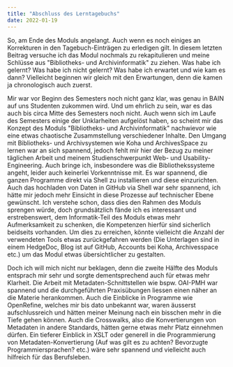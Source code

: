 ```yaml
---
title: "Abschluss des Lerntagebuchs"
date: 2022-01-19        
---
```


So, am Ende des Moduls angelangt. Auch wenn es noch einiges an Korrekturen in den Tagebuch-Einträgen zu erledigen gilt. In diesem letzten Beitrag versuche ich das Modul nochmals zu rekapitulieren und meine Schlüsse aus "Bibliotheks- und Archivinformatik" zu ziehen. Was habe ich gelernt? Was habe ich nicht gelernt? Was habe ich erwartet und wie kam es dann? Vielleicht beginnen wir gleich mit den Erwartungen, denn die kamen ja chronologisch auch zuerst. 

Mir war vor Beginn des Semesters noch nicht ganz klar, was genau in BAIN auf uns Studenten zukommen wird. Und um ehrlich zu sein, war es das auch bis circa Mitte des Semesters noch nicht. Auch wenn sich im Laufe des Semesters einige der Unklarheiten aufgelöst haben, so scheint mir das Konzept des Moduls "Bibliotheks- und Archivinformatik" nachwievor wie eine etwas chaotische Zusammstellung verschiedener Inhalte. Den Umgang mit Bibliotheks- und Archivsystemen wie Koha und ArchivesSpace zu lernen war an sich spannend, jedoch fehlt mir hier der Bezug zu meiner täglichen Arbeit und meinem Studienschwerpunkt Web- und Usability-Engineering. Auch bringe ich, insbesondere was die Bibliothekssysteme angeht, leider auch keinerlei Vorkenntnisse mit. Es war spannend, die ganzen Programme direkt via Shell zu installieren und diese einzurichten. Auch das hochladen von Daten in GitHub via Shell war sehr spannend, ich hätte mir jedoch mehr Einsicht in diese Prozesse auf technischer Ebene gewünscht. Ich verstehe schon, dass dies den Rahmen des Moduls sprengen würde, doch grundsätzlich fände ich es interessant und erstrebenswert, dem Informatik-Teil des Moduls etwas mehr Aufmerksamkeit zu schenken, die Kompetenzen hierfür sind sicherlich beidseits vorhanden. Um dies zu erreichen, könnte vielleicht die Anzahl der verwendeten Tools etwas zurückgefahren werden (Die Unterlagen sind in einem HedgeDoc, Blog ist auf GitHub, Accounts bei Koha, Archivesspace etc.) um das Modul etwas übersichtlicher zu gestalten.  

Doch ich will mich nicht nur beklagen, denn die zweite Hälfte des Moduls entsprach mir sehr und sorgte dementsprechend auch für etwas mehr Klarheit. Die Arbeit mit Metadaten-Schnittstellen wie bspw. OAI-PMH war spannend und die durchgeführten Praxisübungen liessen einen näher an die Materie herankommen. Auch die Einblicke in Programme wie OpenRefine, welches mir bis dato unbekannt war, waren äusserst aufschlussreich und hätten meiner Meinung nach ein bisschen mehr in die Tiefe gehen können. Auch die Crosswalks, also die Konvertierungen von Metadaten in andere Standards, hätten gerne etwas mehr Platz einnehmen dürfen. Ein tieferer Einblick in XSLT oder generell in die Programmierung von Metadaten-Konvertierung (Auf was gilt es zu achten? Bevorzugte Programmiersprachen? etc.) wäre sehr spannend und vielleicht auch hilfreich für das Berufsleben.


